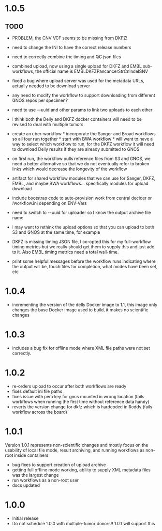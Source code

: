 # 1.0.5

## TODO

* PROBLEM, the CNV VCF seems to be missing from DKFZ!
* need to change the INI to have the correct release numbers
* need to correctly combine the timing and QC json files
* combined upload, now using a single upload for DKFZ and EMBL sub-workflows, the official name is EMBLDKFZPancancerStrCnIndelSNV
* fixed a bug where upload server was used for the metadata URLs, actually needed to be download server
* any need to modify the workflow to support downloading from different GNOS repos per specimen?

* need to use --uuid and other params to link two uploads to each other
* I think both the Delly and DKFZ docker containers will need to be revised to deal with multiple tumors
* create an uber-workflow
      * incorporate the Sanger and Broad workflows so all four run together
      * start with BWA workflow
      * will want to have a way to select which workflow to run, for the DKFZ workflow it will need to download Delly results if they are already submitted to GNOS
* on first run, the workflow pulls reference files from S3 and GNOS, we need a better alternative so that we do not eventually refer to broken links which would decrease the longevity of the workflow
* artifact for shared workflow modules that we can use for Sanger, DKFZ, EMBL, and maybe BWA workflows... specifically modules for upload download
* include bootstrap code to auto-provision work from central decider or /workflow.ini depending on ENV-Vars
* need to switch to --uuid for uploader so I know the output archive file name
* I may want to rethink the upload options so that you can upload to both S3 and GNOS at the same time, for example
* DKFZ is missing timing JSON file, I co-opted this for my full-workflow timing metrics but we really should get them to supply this and just add to it.  Also EMBL timing metrics need a total wall-time.
* print some helpful messages before the workflow runs indicating where the output will be, touch files for completion, what modes have been set, etc

# 1.0.4

* incrementing the version of the delly Docker image to 1.1, this image only changes the base Docker image used to build, it makes no scientific changes

# 1.0.3

* includes a bug fix for offline mode where XML file paths were not set correctly.

# 1.0.2

* re-orders upload to occur after both workflows are ready
* fixes default ini file paths
* fixes issue with pem key for gnos mounted in wrong location (fails workflows when running the first time without reference data handy)
* reverts the version change for dkfz which is hardcoded in Roddy (fails workflow across the board)

# 1.0.1

Version 1.0.1 represents non-scientific changes and mostly focus on the usability of local file mode, result archiving, and running workflows as non-root inside containers

* bug fixes to support creation of upload archive
* getting full offline mode working, ability to supply XML metadata files was the largest change
* run workflows as a non-root user
* docs updated

# 1.0.0

* Initial release
* Do not schedule 1.0.0 with multiple-tumor donors!!  1.0.1 will support this


